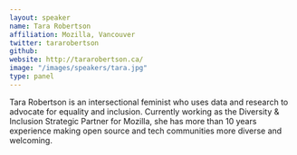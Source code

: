 ```yaml
---
layout: speaker
name: Tara Robertson
affiliation: Mozilla, Vancouver
twitter: tararobertson
github: 
website: http://tararobertson.ca/
image: "/images/speakers/tara.jpg"
type: panel
---
```


Tara Robertson is an intersectional feminist who uses data and research to advocate for equality and inclusion. Currently working as the Diversity & Inclusion Strategic Partner for Mozilla, she has more than 10 years experience making open source and tech communities more diverse and welcoming.